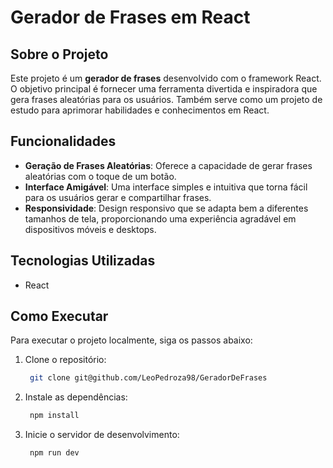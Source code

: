 # Gerador de Frases em React

## Sobre o Projeto

Este projeto é um **gerador de frases** desenvolvido com o framework React. O objetivo principal é fornecer uma ferramenta divertida e inspiradora que gera frases aleatórias para os usuários. Também serve como um projeto de estudo para aprimorar habilidades e conhecimentos em React.

## Funcionalidades

- **Geração de Frases Aleatórias**: Oferece a capacidade de gerar frases aleatórias com o toque de um botão.
- **Interface Amigável**: Uma interface simples e intuitiva que torna fácil para os usuários gerar e compartilhar frases.
- **Responsividade**: Design responsivo que se adapta bem a diferentes tamanhos de tela, proporcionando uma experiência agradável em dispositivos móveis e desktops.

## Tecnologias Utilizadas

- React

## Como Executar

Para executar o projeto localmente, siga os passos abaixo:

1. Clone o repositório:
   ```sh
    git clone git@github.com/LeoPedroza98/GeradorDeFrases
   ```
2. Instale as dependências:
   ```sh
    npm install
   ```
3. Inicie o servidor de desenvolvimento:
   ```sh
    npm run dev
   ```

